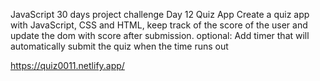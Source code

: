 JavaScript 30 days project challenge Day 12
Quiz App
Create a quiz app with JavaScript, CSS and HTML, keep track of the score of the user and update the dom with score after submission.
optional: Add timer that will automatically submit the quiz when the time runs out

https://quiz0011.netlify.app/
